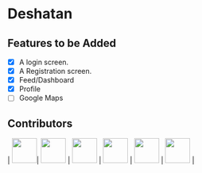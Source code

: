 # Deshatan

## Features to be Added

- [x] A login screen.
- [x] A Registration screen.
- [x] Feed/Dashboard
- [x] Profile
- [ ] Google Maps

## Contributors

| [<img src="https://github.com/johanjoseph02.png?size=50" width="50"/>](https://github.com/johanjoseph02)| [<img src="https://github.com/SHAY2407.png?size=50" width="50"/>](https://github.com/SHAY2407) | [<img src="https://github.com/Balajithegr8.png?size=50" width="50"/>](https://github.com/Balajithegr8) | [<img src="https://github.com/Dhruvch1244.png?size=50" width="50"/>](https://github.com/Dhruvch1244) | [<img src="https://github.com/IshanManglik.png?size=50" width="50"/>](https://github.com/IshanManglik) | [<img src="https://github.com/Sanchita1304.png?size=50" width="50"/>](https://github.com/Sanchita1304) |
